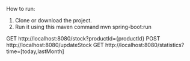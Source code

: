 How to run:
1. Clone or download the project.
2. Run it using this maven command
   mvn spring-boot:run

GET  http://localhost:8080/stock?productId={productId}
POST http://localhost:8080/updateStock
GET  http://localhost:8080/statistics?time=[today,lastMonth]
